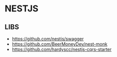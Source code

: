 #  NESTJS

## LIBS

- https://github.com/nestjs/swagger
- https://github.com/BeerMoneyDev/nest-monk
- https://github.com/hardyscc/nestjs-cqrs-starter
